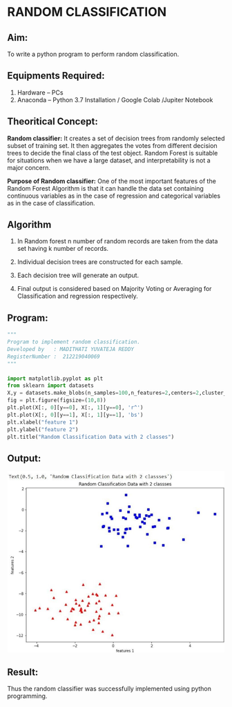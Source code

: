 # RANDOM CLASSIFICATION

## Aim:
To write a python program to perform random classification.

## Equipments Required:
1. Hardware – PCs
2. Anaconda – Python 3.7 Installation / Google Colab /Jupiter Notebook

## Theoritical Concept:

**Random classifier:** It creates a set of decision trees from randomly selected subset of training set. It then aggregates the votes from different decision trees to decide the final class of the test object. Random Forest is suitable for situations when we have a large dataset, and interpretability is not a major concern.

**Purpose of Random classifier:** One of the most important features of the Random Forest Algorithm is that it can handle the data set containing continuous variables as in the case of regression and categorical variables as in the case of classification.


## Algorithm
1. In Random forest n number of random records are taken from the data set having k number of records.

2. Individual decision trees are constructed for each sample.
3. Each decision tree will generate an output.
4. Final output is considered based on Majority Voting or Averaging for Classification and
regression respectively.

## Program:
```python
"""
Program to implement random classification.
Developed by   : MADITHATI YUVATEJA REDDY
RegisterNumber :  212219040069
"""

import matplotlib.pyplot as plt
from sklearn import datasets
X,y = datasets.make_blobs(n_samples=100,n_features=2,centers=2,cluster_std=1.05,random_state=2)
fig = plt.figure(figsize=(10,8))
plt.plot(X[:, 0][y==0], X[:, 1][y==0], 'r^')
plt.plot(X[:, 0][y==1], X[:, 1][y==1], 'bs')
plt.xlabel("feature 1")
plt.ylabel("feature 2")
plt.title("Random Classification Data with 2 classes")
```

## Output:
![Ex no 1.Random Classifier plot](output.jpg)


## Result:
Thus the random classifier was successfully implemented using python programming.
